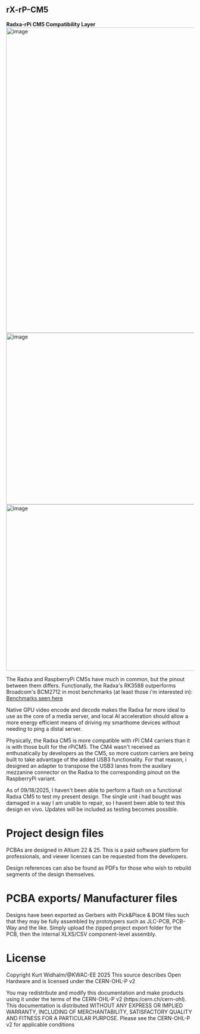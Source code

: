 ## rX-rP-CM5 ##
**Radxa-rPi CM5 Compatibility Layer**
<img width="1277" height="817" alt="image" src="https://github.com/user-attachments/assets/e7e88d8d-1e01-4521-aa2e-1cee008cc56a" />
<img width="576" height="459" alt="image" src="https://github.com/user-attachments/assets/71c335b8-dbb9-4639-abd0-45d3e0e043ce" />
<img width="586" height="445" alt="image" src="https://github.com/user-attachments/assets/657afb85-8a24-47da-8f97-7170724a912b" />



The Radxa and RaspberryPi CM5s have much in common, but the pinout between them differs. Functionally, the Radxa's RK3588 outperforms Broadcom's BCM2712 in most benchmarks (at least those i'm interested in):
[Benchmarks seen here](https://gadgetversus.com/processor/rockchip-rk3588s-vs-broadcom-bcm2712/)

Native GPU video encode and decode makes the Radxa far more ideal to use as the core of a media server, and local AI acceleration should allow a more energy efficient means of driving my smarthome devices without needing to ping a distal server.

Physically, the Radxa CM5 is more compatible with rPi CM4 carriers than it is with those built for the rPiCM5.
The CM4 wasn't received as enthusatically by developers as the CM5, so more custom carriers are being built to take advantage of the added USB3 functionality.
For that reason, i designed an adapter to transpose the USB3 lanes from the auxilary mezzanine connector on the Radxa to the corresponding pinout on the RaspberryPi variant.

As of 09/18/2025, I haven't been able to perform a flash on a functional Radxa CM5 to test my present design. The single unit i had bought was damaged in a way I am unable to repair, so I havent been able to test this design en vivo. Updates will be included as testing becomes possible.

# Project design files
PCBAs are designed in Altium 22 & 25. This is a paid software platform for professionals, and viewer licenses can be requested from the developers.

Design references can also be found as PDFs for those who wish to rebuild segments of the design themselves.

# PCBA exports/ Manufacturer files
Designs have been exported as Gerbers with Pick&Place & BOM files such that they may be fully assembled by prototypers such as JLC-PCB, PCB-Way and the like.
Simply upload the zipped project export folder for the PCB, then the internal XLXS/CSV component-level assembly.

# License
Copyright Kurt Widhalm/@KWAC-EE 2025
This source describes Open Hardware and is licensed under the CERN-OHL-P v2

You may redistribute and modify this documentation and make products using it under the terms of the CERN-OHL-P v2 (https:/cern.ch/cern-ohl). This documentation is distributed WITHOUT ANY EXPRESS OR IMPLIED WARRANTY, INCLUDING OF MERCHANTABILITY, SATISFACTORY QUALITY AND FITNESS FOR A PARTICULAR PURPOSE. Please see the CERN-OHL-P v2 for applicable conditions
